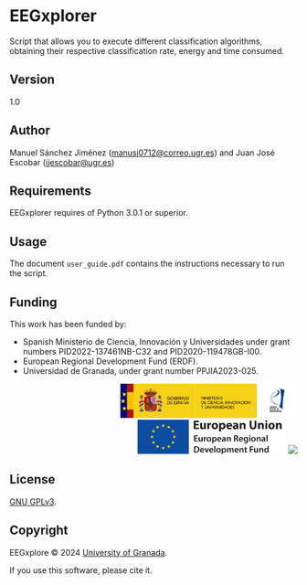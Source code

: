# EEGxplorer
Script that allows you to execute different classification algorithms, obtaining their respective classification rate, energy and time consumed.

## Version

1.0

## Author

Manuel Sánchez Jiménez ([manusj0712@correo.ugr.es](mailto:manusj0712@correo.ugr.es)) and Juan José Escobar ([jjescobar@ugr.es](mailto:jjescobar@ugr.es))

## Requirements

EEGxplorer requires of Python 3.0.1 or superior.

## Usage

The document `user_guide.pdf` contains the instructions necessary to run the script.


## Funding

This work has been funded by:

* Spanish Ministerio de Ciencia, Innovación y Universidades under grant numbers PID2022-137461NB-C32 and PID2020-119478GB-I00.
* European Regional Development Fund (ERDF).
* Universidad de Granada, under grant number PPJIA2023-025.

<div style="text-align: right">
  <img src="https://raw.githubusercontent.com/efficomp/Hpmoon/main/docs/logos/miciu.jpg" height="60">
  <img src="https://raw.githubusercontent.com/efficomp/Hpmoon/main/docs/logos/erdf.png" height="60">
  <img src="logos/Imagen1.png" height="60">
</div>

## License

[GNU GPLv3](https://www.gnu.org/licenses/gpl-3.0.md).

## Copyright

EEGxplore © 2024 [University of Granada](https://www.ugr.es/).

If you use this software, please cite it.
